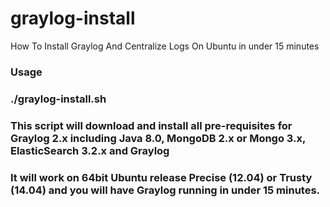 # graylog-install
How To Install Graylog And Centralize Logs On Ubuntu in under 15 minutes

### Usage
### ./graylog-install.sh
### This script will download and install all pre-requisites for Graylog 2.x including Java 8.0, MongoDB 2.x or Mongo 3.x, ElasticSearch 3.2.x and Graylog
### It will work on 64bit Ubuntu release Precise (12.04) or Trusty (14.04) and you will have Graylog running in under 15 minutes.




